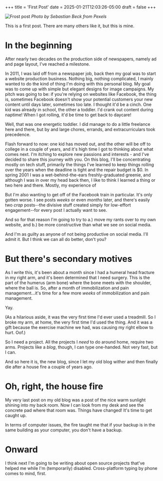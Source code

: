 +++
title = 'First Post'
date = 2025-01-21T12:03:26-05:00
draft = false
+++

![Frost post](/first-post.jpg)
*Photo by Sebastian Beck from Pexels*

This is a first post.  There are many others like it, but this is mine.

# In the beginning

After nearly two decades on the production side of newspapers, namely ad and page layout, I've reached a milestone.

In 2011, I was laid off from a newspaper job, back then my goal was to start a website production business.  Nothing big, nothing complicated, I mainly wanted to do the kind of thing I'm doing with this personal blog.  My goal was to come up with simple but elegant designs for image campaigns.  My pitch was going to be: if you're relying on websites like Facebook, the thing is, sometimes Facebook doesn't show your potential customers your new content until days later, sometimes too late.  I thought it'd be a cinch.  One kid was already in school, the other a toddler.  I'd crank out content during naptime!  When I got rolling, it'd be time to get back to daycare!

Well, that was one energetic toddler.  I did manage to do a little freelance here and there, but by and large chores, errands, and extracurriculars took precedence.

Flash forward to now: one kid has moved out, and the other will be off to college in a couple of years, and it's high time I got to thinking about what comes next. I'm itching to explore new passions and interests - and I've decided to share this journey with you. On this blog, I'll be concentrating mostly on tech stuff, primarily the things I've learned to keep things rolling over the years when the deadline is tight and the repair budget is $0.  In spring 2001 I was a wet-behind-the-ears freshly-graduated greenie, and although I was in over my head back then, I like to think I learned a thing or two here and there.  Mostly, my experience of 

But I'm also wanting to get off of the Facebook train in particular.  It's only gotten worse.  I see posts *weeks* or even *months* later, and there's easily two *crap* posts--the divisive stuff created simply for low-effort engagement--for every post I actually want to see.

And so for that reason I'm going to try to a.) move my rants over to my own website, and b.) be more constructive than what we see on social media.

And I'm as guilty as anyone of not being productive on social media.  I'll admit it.  But I think we can all do better, don't you?

# But there's secondary motives

As I write this, it's been about a month since I had a humeral head fracture in my right arm, and it's been determined that I need surgery.  This is the part of the humerus (arm bone) where the bone meets with the shoulder, where the ball is.  So, after a month of immobilization and pain management...it's time for a few more *weeks* of immobilization and pain management.

Yay.

(As a hilarious aside, it was the very first time I'd ever used a treadmill.  So I broke my arm, at home, the very first time I'd used the thing.  And it was a gift because the exercise machine we had, was causing my right elbow to hurt.  Oof.)

So I need a project.  All the projects I *need* to do around home, require two arms.  Projects like a *blog*, though, I can type one-handed.  Not very fast, but I can.

And so here it is, the new blog, since I let my old blog wither and then finally die after a house fire a couple of years ago.

# Oh, right, the house fire

My very last post on my old blog was a post of the nice warm sunlight shining into my back room.  Now I can look from my desk and see the concrete pad where that room was.  Things have changed!  It's time to get caught up.  

In terms of computer issues, the fire taught me that if your backup is in the same building as your computer, you don't have a backup.

# Onward

I think next I'm going to be writing about open source projects that've helped me while I'm (temporarily) disabled.  Cross-platform typing by phone comes to mind, first.